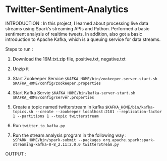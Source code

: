 # Twitter-Sentiment-Analytics

INTRODUCTION : 
In this project, I learned about processing live data streams using Spark’s streaming APIs and Python. Performed a basic sentiment analysis of realtime tweets. In addition, also got a basic introduction to Apache Kafka, which is a queuing service for data streams.

Steps to run :

1) Download the 16M.txt.zip file, positive.txt, negative.txt
2) Unzip it
3) Start Zookeeper Service 
      ```$KAFKA_HOME/bin/zookeeper-server-start.sh $KAFKA_HOME/config/zookeeper.properties```
      
4) Start Kafka Servie 
      ```$KAFKA_HOME/bin/kafka-server-start.sh $KAFKA_HOME/config/server.properties```
      
5) Create a topic named twitterstream in kafka 
      ```$KAFKA_HOME/bin/kafka-topics.sh --create --zookeeper localhost:2181 --replication-factor 1 --partitions 1 --topic twitterstream```
      
6) Run ```twitter_to_kafka.py```

7) Run the stream analysis program in the following way :
      ```$SPARK_HOME/bin/spark-submit --packages org.apache.spark:spark-streaming-kafka-0-8_2.11:2.0.0 twitterStream.py```
      
OUTPUT : 
